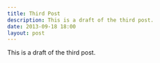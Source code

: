 ```yaml
---
title: Third Post
description: This is a draft of the third post.
date: 2013-09-18 18:00
layout: post
---
```


This is a draft of the third post.

